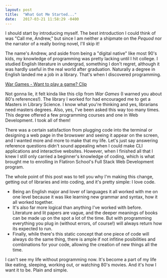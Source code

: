 ```yaml
---
layout: post
title:  "What Got Me Started..."
date:   2017-03-21 11:58:29 -0400
---
```



I should start by introducing myself. The best introduction I could think of was "Call me, Andrew," but since I am neither a shipmate on the *Pequod* nor the narrator of a really boring novel, I'll skip it!

The name's Andrew, and aside from being a "digital native" like most 90's kids, my knowledge of programming was pretty lacking until I hit college. I studied English literature in undergrad, something I don't regret, although it was hardly useful in the real world after graduation. Naturally a degree in English landed me a job in a library. That's when I discovered programming.

[War Games - Want to play a game? Clip](https://youtu.be/D-9l5jSDL50)

Not gonna lie, it felt kinda like this clip from *War Games* (I warned you about 80's references!). The library I worked for had encouraged me to get a Masters in Library Science. I know what you're thinking and yes, librarians need masters degrees. Also, yes, I've been asked this way too many times. This degree offered a few programming courses and one in Web Development. I took all of them!

There was a certain satisfaction from plugging code into the terminal or designing a web page in the browswer and seeing it appear on the screen, and I wanted more and more to make that my life. Let's just say answering reference questions didn't sound appealing when I could make CLI applications and interactive websites. However, when I finished all that I knew I still only carried a beginner's knowledge of coding, which is what brought me to enrolling in Flatiron School's Full Stack Web Development program.

The whole point of this post was to tell you why I'm making this change, getting out of libraries and into coding, and it's pretty simple: I love code. 
* Being an English major and lover of languages it all worked with me on one level because it was like learning new grammar and syntax, how it all worked together. 
* It's also far more logical than anything I've worked with before. Literature and lit papers are vague, and the deeper meanings of books can be made up on the spot a lot of the time. But with programming everything you plug in (without errors, of course!) will always return how its expected to run. 
* Finally, while there's this static concept that one piece of code will always do the same thing, there is ample if not infitine posibilities and combinations for your code, allowing the creation of new things all the time.

I can't see my life without programming now. It's become a part of my life like eating, sleeping, working out, or watching 80's movies. And it's how I want it to be. Plain and simple.
